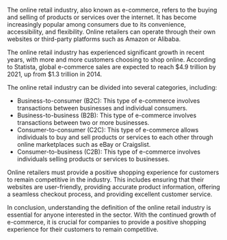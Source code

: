 
The online retail industry, also known as e-commerce, refers to the buying and selling of products or services over the internet. It has become increasingly popular among consumers due to its convenience, accessibility, and flexibility. Online retailers can operate through their own websites or third-party platforms such as Amazon or Alibaba.

The online retail industry has experienced significant growth in recent years, with more and more customers choosing to shop online. According to Statista, global e-commerce sales are expected to reach $4.9 trillion by 2021, up from $1.3 trillion in 2014.

The online retail industry can be divided into several categories, including:

* Business-to-consumer (B2C): This type of e-commerce involves transactions between businesses and individual consumers.
* Business-to-business (B2B): This type of e-commerce involves transactions between two or more businesses.
* Consumer-to-consumer (C2C): This type of e-commerce allows individuals to buy and sell products or services to each other through online marketplaces such as eBay or Craigslist.
* Consumer-to-business (C2B): This type of e-commerce involves individuals selling products or services to businesses.

Online retailers must provide a positive shopping experience for customers to remain competitive in the industry. This includes ensuring that their websites are user-friendly, providing accurate product information, offering a seamless checkout process, and providing excellent customer service.

In conclusion, understanding the definition of the online retail industry is essential for anyone interested in the sector. With the continued growth of e-commerce, it is crucial for companies to provide a positive shopping experience for their customers to remain competitive.
